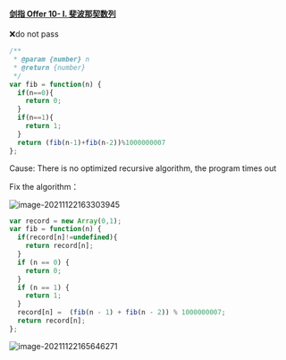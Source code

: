 #### [剑指 Offer 10- I. 斐波那契数列](https://leetcode-cn.com/problems/fei-bo-na-qi-shu-lie-lcof/)

❌do not pass

```javascript
/**
 * @param {number} n
 * @return {number}
 */
var fib = function(n) {
  if(n==0){
    return 0;
  }
  if(n==1){
    return 1;
  }
  return (fib(n-1)+fib(n-2))%1000000007
};
```

Cause: There is no optimized recursive algorithm, the program times out

Fix the algorithm：

![image-20211122163303945](https://vichien-public.oss-cn-guangzhou.aliyuncs.com/typora/image-20211122163303945.png)

```javascript
var record = new Array(0,1);
var fib = function(n) {
  if(record[n]!=undefined){
    return record[n];
  }
  if (n == 0) {
    return 0;
  }
  if (n == 1) {
    return 1;
  }
  record[n] =  (fib(n - 1) + fib(n - 2)) % 1000000007;
  return record[n];
};
```

![image-20211122165646271](https://vichien-public.oss-cn-guangzhou.aliyuncs.com/typora/image-20211122165646271.png)

